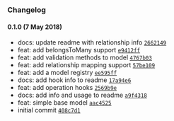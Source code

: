 ### Changelog

#### 0.1.0 (7 May 2018)
- docs: update readme with relationship info [`2662149`](https://github.com/w33ble/simple-knex-model/commit/2662149e1511ba2c32f5684a550b05f09fdcd742)
- feat: add belongsToMany support [`e9412ff`](https://github.com/w33ble/simple-knex-model/commit/e9412ff5411521535f998bd278a527fdb2c72a8c)
- feat: add validation methods to model [`4767b03`](https://github.com/w33ble/simple-knex-model/commit/4767b0349476a2b10d1998da06015a2b33615c0c)
- feat: add relationship mapping support [`57be109`](https://github.com/w33ble/simple-knex-model/commit/57be109ade778a7e864447c682e4c2465f3b6a57)
- feat: add a model registry [`ee595ff`](https://github.com/w33ble/simple-knex-model/commit/ee595ff43218ed7839b717c1f4bbd9f230f7097a)
- docs: add hook info to readme [`17a94e6`](https://github.com/w33ble/simple-knex-model/commit/17a94e66eb262debabed1b866d203c139f7d5cc2)
- feat: add operation hooks [`2569b9e`](https://github.com/w33ble/simple-knex-model/commit/2569b9ec1d261dcf1b0c214c75e86578e7eb4b4d)
- docs: add info and usage to readme [`a9f4318`](https://github.com/w33ble/simple-knex-model/commit/a9f43180a93108ba0d0a02078d0869a8962d42e1)
- feat: simple base model [`aac4525`](https://github.com/w33ble/simple-knex-model/commit/aac45257af1f0296cb25cef810a161b8565c1e0d)
- initial commit [`408c7d1`](https://github.com/w33ble/simple-knex-model/commit/408c7d1936f0a55cd766828f3e2c3b32f1a3d71d)


